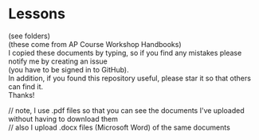 # Lessons    
(see folders)    
(these come from AP Course Workshop Handbooks)       
I copied these documents by typing, so if you find any mistakes please notify me by creating an issue   
(you have to be signed in to GitHub).    
In addition, if you found this repository useful, please star it so that others can find it.      
Thanks!      
  
// note, I use .pdf files so that you can see the documents I've uploaded without having to download them   
// also I upload .docx files (Microsoft Word) of the same documents
